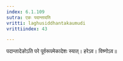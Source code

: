 ```yaml
---
index: 6.1.109
sutra: एङः पदान्तादति
vritti: laghusiddhantakaumudi
vrittiindex: 43

---
```

पदान्तादेङोऽति परे पूर्वरूपमेकादेशः स्यात्। हरेऽव। विष्णोऽव॥
